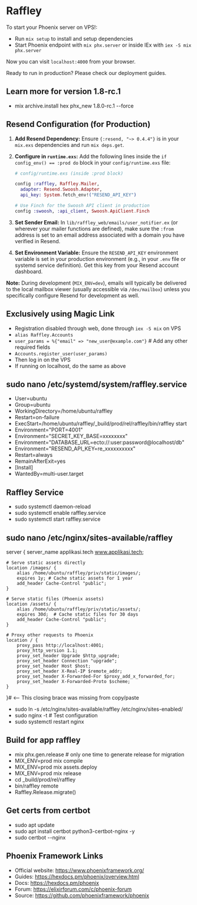 # Raffley

To start your Phoenix server on VPS!:

* Run `mix setup` to install and setup dependencies
* Start Phoenix endpoint with `mix phx.server` or inside IEx with `iex -S mix phx.server`

Now you can visit `localhost:4000` from your browser.

Ready to run in production? Please check our deployment guides.

## Learn more for version 1.8-rc.1
* mix archive.install hex phx_new 1.8.0-rc.1 --force

## Resend Configuration (for Production)

1.  **Add Resend Dependency:** Ensure `{:resend, "~> 0.4.4"}` is in your `mix.exs` dependencies and run `mix deps.get`.

2.  **Configure in `runtime.exs`:** Add the following lines inside the `if config_env() == :prod do` block in your `config/runtime.exs` file:

    ```elixir
    # config/runtime.exs (inside :prod block)

    config :raffley, Raffley.Mailer,
      adapter: Resend.Swoosh.Adapter,
      api_key: System.fetch_env!("RESEND_API_KEY")

    # Use Finch for the Swoosh API client in production
    config :swoosh, :api_client, Swoosh.ApiClient.Finch
    ```

3.  **Set Sender Email:** In `lib/raffley_web/emails/user_notifier.ex` (or wherever your mailer functions are defined), make sure the `:from` address is set to an email address associated with a domain you have verified in Resend.

4.  **Set Environment Variable:** Ensure the `RESEND_API_KEY` environment variable is set in your production environment (e.g., in your `.env` file or systemd service definition). Get this key from your Resend account dashboard.

**Note:** During development (`MIX_ENV=dev`), emails will typically be delivered to the local mailbox viewer (usually accessible via `/dev/mailbox`) unless you specifically configure Resend for development as well.


## Exclusively using Magic Link

* Registration disabled through web, done through `iex -S mix` on VPS
* `alias Raffley.Accounts`
* `user_params = %{"email" => "new_user@example.com"}` # Add any other required fields
* `Accounts.register_user(user_params)`
* Then log in on the VPS
* If running on localhost, do the same as above

## sudo nano /etc/systemd/system/raffley.service

* User=ubuntu
* Group=ubuntu
* WorkingDirectory=/home/ubuntu/raffley
* Restart=on-failure
* ExecStart=/home/ubuntu/raffley/_build/prod/rel/raffley/bin/raffley start
* Environment="PORT=4001"
* Environment="SECRET_KEY_BASE=xxxxxxxx"
* Environment="DATABASE_URL=ecto://:user:password@localhost/db"
* Environment="RESEND_API_KEY=re_xxxxxxxxxx"
* Restart=always
* RemainAfterExit=yes
* [Install]
* WantedBy=multi-user.target

## Raffley Service

* sudo systemctl daemon-reload
* sudo systemctl enable raffley.service
* sudo systemctl start raffley.service

## sudo nano /etc/nginx/sites-available/raffley

server {
    server_name applikasi.tech www.applikasi.tech;

    # Serve static assets directly
    location /images/ {
        alias /home/ubuntu/raffley/priv/static/images/;
        expires 1y; # Cache static assets for 1 year
        add_header Cache-Control "public";
    }

    # Serve static files (Phoenix assets)
    location /assets/ {
        alias /home/ubuntu/raffley/priv/static/assets/;
        expires 30d;  # Cache static files for 30 days
        add_header Cache-Control "public";
    }

    # Proxy other requests to Phoenix
    location / {
        proxy_pass http://localhost:4001;
        proxy_http_version 1.1;
        proxy_set_header Upgrade $http_upgrade;
        proxy_set_header Connection "upgrade";
        proxy_set_header Host $host;
        proxy_set_header X-Real-IP $remote_addr;
        proxy_set_header X-Forwarded-For $proxy_add_x_forwarded_for;
        proxy_set_header X-Forwarded-Proto $scheme;
    }
}# <-- This closing brace was missing from copy/paste

* sudo ln -s /etc/nginx/sites-available/raffley /etc/nginx/sites-enabled/
* sudo nginx -t # Test configuration
* sudo systemctl restart nginx



## Build for app raffley

* mix phx.gen.release # only one time to generate release for migration
* MIX_ENV=prod mix compile
* MIX_ENV=prod mix assets.deploy
* MIX_ENV=prod mix release
* cd _build/prod/rel/raffley
* bin/raffley remote
* Raffley.Release.migrate()

## Get certs from certbot

* sudo apt update
* sudo apt install certbot python3-certbot-nginx -y
* sudo certbot --nginx

## Phoenix Framework Links

* Official website: https://www.phoenixframework.org/
* Guides: https://hexdocs.pm/phoenix/overview.html
* Docs: https://hexdocs.pm/phoenix
* Forum: https://elixirforum.com/c/phoenix-forum
* Source: https://github.com/phoenixframework/phoenix
